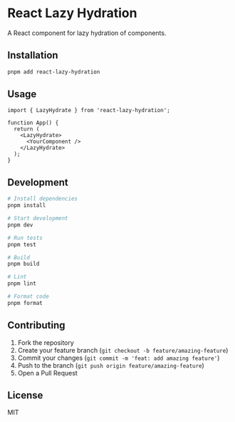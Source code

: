 # React Lazy Hydration

A React component for lazy hydration of components.

## Installation

```bash
pnpm add react-lazy-hydration
```

## Usage

```tsx
import { LazyHydrate } from 'react-lazy-hydration';

function App() {
  return (
    <LazyHydrate>
      <YourComponent />
    </LazyHydrate>
  );
}
```

## Development

```bash
# Install dependencies
pnpm install

# Start development
pnpm dev

# Run tests
pnpm test

# Build
pnpm build

# Lint
pnpm lint

# Format code
pnpm format
```

## Contributing

1. Fork the repository
2. Create your feature branch (`git checkout -b feature/amazing-feature`)
3. Commit your changes (`git commit -m 'feat: add amazing feature'`)
4. Push to the branch (`git push origin feature/amazing-feature`)
5. Open a Pull Request

## License

MIT
